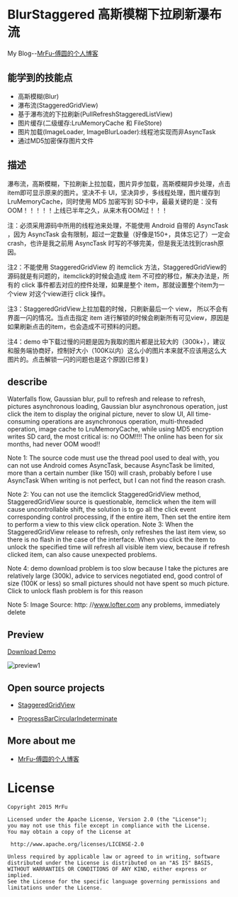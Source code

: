 BlurStaggered 高斯模糊下拉刷新瀑布流
=====================

My Blog--[MrFu-傅圆的个人博客](http://mrfufufu.github.io/)

## 能学到的技能点

* 高斯模糊(Blur)
* 瀑布流(StaggeredGridView) 
* 基于瀑布流的下拉刷新(PullRefreshStaggeredListView)
* 图片缓存(二级缓存:LruMemoryCache 和 FileStore)
* 图片加载(ImageLoader, ImageBlurLoader):线程池实现而非AsyncTask
* 通过MD5加密保存图片文件

## 描述

瀑布流，高斯模糊，下拉刷新上拉加载，图片异步加载，高斯模糊异步处理，点击item即可显示原来的图片。坚决不卡 UI，坚决异步，多线程处理，图片缓存到 LruMemoryCache，同时使用 MD5 加密写到 SD卡中，最最关键的是：没有OOM！！！！！上线已半年之久，从来木有OOM过！！！

注：必须采用源码中所用的线程池来处理，不能使用 Android 自带的 AsyncTask ，因为 AsyncTask 会有限制，超过一定数量（好像是150+，具体忘记了）一定会crash，也许是我之前用 AsyncTask 时写的不够完美，但是我无法找到crash原因。

注2：不能使用 StaggeredGridView 的 itemclick 方法，StaggeredGridView的源码就是有问题的，itemclick的时候会造成 item 不可控的移位，解决办法是，所有的 click 事件都去对应的控件处理，如果是整个 item，那就设置整个item为一个view 对这个view进行 click 操作。

注3：StaggeredGridView上拉加载的时候，只刷新最后一个 view， 所以不会有界面一闪的情况。当点击指定 item 进行解锁的时候会刷新所有可见view，原因是 如果刷新点击的item，也会造成不可预料的问题。

注4：demo 中下载过慢的问题是因为我取的图片都是比较大的（300k+），建议和服务端协商好，控制好大小（100K以内）这么小的图片本来就不应该用这么大图片的。点击解锁一闪的问题也是这个原因(已修复)



## describe

Waterfalls flow, Gaussian blur, pull to refresh and release to refresh, pictures asynchronous loading, Gaussian blur asynchronous operation, just click the item to display  the original picture, never to slow UI, All time-consuming operations are asynchronous operation, multi-threaded operation, image cache to LruMemoryCache, while using MD5 encryption writes SD card, the most critical is: no OOM!!!! The online has been for six months, had never OOM wood!!

Note 1: The source code must use the thread pool used to deal with, you can not use Android comes AsyncTask, because AsyncTask be limited, more than a certain number (like 150) will crash, probably before I use AsyncTask When writing is not perfect, but I can not find the reason crash.

Note 2: You can not use the itemclick StaggeredGridView method, StaggeredGridView source is questionable, itemclick when the item will cause uncontrollable shift, the solution is to go all the click event corresponding control processing, if the entire item, Then set the entire item to perform a view to this view click operation.
Note 3: When the StaggeredGridView release to refresh, only refreshes the last item view, so there is no flash in the case of the interface. When you click the item to unlock the specified time will refresh all visible item view, because if refresh clicked item, can also cause unexpected problems.

Note 4: demo download problem is too slow because I take the pictures are relatively large (300k), advice to services negotiated end, good control of size (100K or less) so small pictures should not have spent so much picture. Click to unlock flash problem is for this reason

Note 5: Image Source: http: //www.lofter.com any problems, immediately delete


## Preview

[Download Demo](https://github.com/MrFuFuFu/MrFuBlurView/releases/download/1.0.0/MrFuBlurView.apk)

![preview1](http://ww3.sinaimg.cn/large/005tyPhMgw1eqke5wvqw6g30a00hsgw8.gif)


## Open source projects

* [StaggeredGridView](https://github.com/maurycyw/StaggeredGridView)

* [ProgressBarCircularIndeterminate](https://github.com/navasmdc/MaterialDesignLibrary)

## More about me

* [MrFu-傅圆的个人博客](http://mrfufufu.github.io/)

License
============

    Copyright 2015 MrFu

	Licensed under the Apache License, Version 2.0 (the "License");
	you may not use this file except in compliance with the License.
	You may obtain a copy of the License at

     http://www.apache.org/licenses/LICENSE-2.0

	Unless required by applicable law or agreed to in writing, software
	distributed under the License is distributed on an "AS IS" BASIS,
	WITHOUT WARRANTIES OR CONDITIONS OF ANY KIND, either express or implied.
	See the License for the specific language governing permissions and
	limitations under the License.